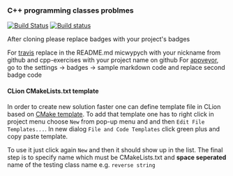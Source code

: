 ### C++ programming classes problmes ###

[![Build Status](https://travis-ci.org/WojciechDolata/cwiczenia.svg?branch=master)](https://travis-ci.org/WojciechDolata/cwiczenia)
[![Build status](https://ci.appveyor.com/api/projects/status/39thleljhjmtof0t?svg=true)](https://ci.appveyor.com/project/WojciechDolata/cwiczenia)

After cloning please replace badges with your project's badges

For [travis](https://travis-ci.org) replace in the README.md micwypych with your nickname from github and cpp-exercises with your project name on github
For [appveyor](https://ci.appveyor.com), go to the settings -> badges -> sample markdown code and replace second badge code

#### CLion CMakeLists.txt template ####

In order to create new solution faster one can define template file 
in CLion based on [CMake template](scripts/Library_CMakeLists_Add_Template).
To add that template one has to right click in project menu choose
`New` from pop-up menu and and then `Edit File Templates...`. In new dialog
`File and Code Templates` click green plus and copy paste template. 

To use it just click again `New` and then it should show up in the list. 
The final step is to specify name which must be CMakeLists.txt and **space seperated**
name of the testing class name e.g. `reverse string`

